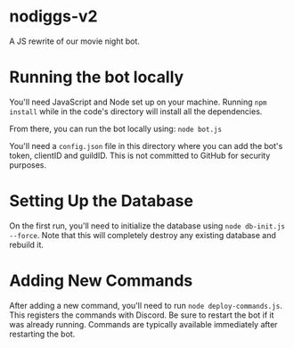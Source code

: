 # nodiggs-v2
A JS rewrite of our movie night bot.

# Running the bot locally
You'll need JavaScript and Node set up on your machine. Running `npm install` while in the code's directory will install all the dependencies.

From there, you can run the bot locally using: `node bot.js`

You'll need a `config.json` file in this directory where you can add the bot's token, clientID and guildID. This is not committed to GitHub for security purposes.

# Setting Up the Database
On the first run, you'll need to initialize the database using `node db-init.js --force`. Note that this will completely destroy any existing database and rebuild it.

# Adding New Commands
After adding a new command, you'll need to run `node deploy-commands.js`. This registers the commands with Discord. Be sure to restart the bot if it was already running. Commands are typically available immediately after restarting the bot.